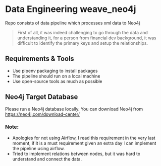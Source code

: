 # Data Engineering weave_neo4j
Repo consists of data pipeline which processes xml data to Neo4j

> First of all, it was indeed challenging to go through the data and understanding it, for a person from financial dev background, it was difficult to identify the primary keys and setup the relationships.

> 


## Requirements & Tools
- Use pipenv packaging to install packages
- The pipeline should run on a local machine
- Use open-source tools as much as possible


## Neo4j Target Database
Please run a Neo4j database locally. You can download Neo4j from https://neo4j.com/download-center/ 

### Note:
- Apologies for not using Airflow, I read this requirement in the very last moment, if it is a must requirement given an extra day I can implement the pipeline using airflow.
- Tried to implement relations between nodes, but it was hard to understand and connect the data.
